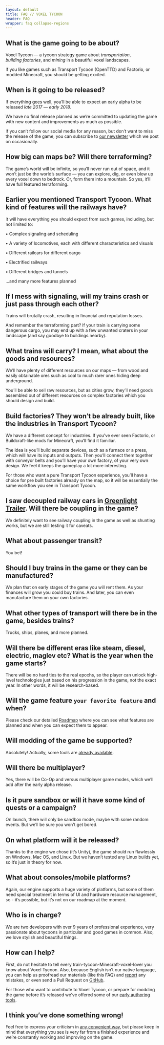 ```yaml
---
layout: default
title: FAQ // VOXEL TYCOON
header: FAQ
wrapper: faq collapse-regions
---
```


## What is the game going to be about?

Voxel Tycoon — a tycoon strategy game about *transportation*, *building&nbsp;factories*, and *mining* in a beautiful voxel landscapes.

If you like games such as Transport Tycoon (OpenTTD) and Factorio, or modded Minecraft, you should be getting excited.

## When is it going to be released?

If everything goes well, you’ll be able to expect an early alpha to be released *late&nbsp;2017&nbsp;—&nbsp;early&nbsp;2018*.

We have no final release planned as we’re committed to updating the game with new content and improvements as much as possible.

If you can’t follow our social media for any reason, but don’t want to miss the release of the game, you can subscribe to [our newsletter]({{site.newsletter_url}}) which we post on occasionally.

## How big can maps be? Will there terraforming?

The game’s world will be infinite, so you’ll never run out of space, and it won’t just be the world’s surface — you can explore, dig, or even blow up every voxel down to bedrock. Or, form them into a mountain. So yes, it’ll have full featured terraforming.

## Earlier you mentioned Transport Tycoon. What kind of features will the railways have?

It will have everything you should expect from such games, including, but not limited to:

• Complex signaling and scheduling

• A variety of locomotives, each with different characteristics and visuals

• Different railcars for different cargo

• Electrified railways

• Different bridges and tunnels

…and many more features planned

## If I mess with signaling, will my trains crash or just pass through each other?

Trains will brutally crash, resulting in financial and reputation losses.

And remember the terraforming part? If your train is carrying some dangerous cargo, you may end up with a few unwanted craters in your landscape (and say goodbye to buildings nearby).

## What trains will carry? I mean, what about the goods and resources?

We’ll have plenty of different resources on our maps — from wood and easily obtainable ores such as coal to much rarer ones hiding deep underground.

You’ll be able to sell raw resources, but as cities grow, they’ll need goods assembled out of different resources on complex factories which you should design and build.

## Build factories? They won’t be already built, like the industries in Transport Tycoon?

We have a different concept for industries. If you’ve ever seen Factorio, or Buildcraft-like mods for Minecraft, you’ll find it familiar.

The idea is you’ll build separate devices, such as a furnace or a press, which will have its inputs and outputs. Then you’ll connect them together with conveyor belts and you’ll have your own factory, of your very own design. We feel it keeps the gameplay a lot more interesting.

For those who want a pure Transport Tycoon experience, you’ll have a choice for pre built factories already on the map, so it will be essentially the same workflow you see in Transport Tycoon.

## I saw decoupled railway cars in [Greenlight Trailer](https://youtu.be/u1kRZKu3NAc?t=51). Will there be coupling in the game?

We definitely want to see railway coupling in the game as well as shunting works, but we are still testing it for caveats.

## What about passenger transit?

You bet!

## Should I buy trains in the game or they can be manufactured? 

We plan that on early stages of the game you will rent them. As your finances will grow you could buy trains. And later, you can even manufacture them on your own factories.

## What other types of transport will there be in the game, besides trains?

Trucks, ships, planes, and more planned.

## Will there be different eras like steam, diesel, electric, maglev etc? What is the year when the game starts?

There will be no hard ties to the real epochs, so the player can unlock high-level technologies just based on his progression in the game, not the exact year. In other words, it will be research-based.

## Will the game feature `your favorite feature` and when?

Please check our detailed [Roadmap](https://trello.com/b/3susroHe/vt-roadmap) where you can see what features are planned and when you can expect them to appear.

## Will modding of the game be supported?

Absolutely! Actually, some tools are [already available](/sdk).

## Will there be multiplayer?

Yes, there will be Co-Op and versus multiplayer game modes, which we’ll add after the early alpha release.

## Is it pure sandbox or will it have some kind of quests or a campaign?

On launch, there will only be sandbox mode, maybe with some random events. But we’ll be sure you won’t get bored.

## On what platform will it be released?

Thanks to the engine we chose (it’s Unity), the game should run flawlessly on Windows, Mac OS, and Linux. But we haven’t tested any Linux builds yet, so it’s just in theory for now.

## What about consoles/mobile platforms?

Again, our engine supports a huge variety of platforms, but some of them need special treatment in terms of UI and hardware resource management, so - it’s possible, but it’s not on our roadmap at the moment.

## Who is in charge?

We are two developers with over 9 years of professional experience, very passionate about tycoons in particular and good games in common.
Also, we love stylish and beautiful things.

## How can I help?

First, do not hesitate to tell every train-tycoon-Minecraft-voxel-lover you know about Voxel Tycoon. Also, because English isn’t our native language, you can help us proofread our materials (like this FAQ) and [report](/contacts) any mistakes, or even send a Pull Request on <a href="//github.com/andrewpey/vtland">GitHub</a>.

For those who want to contribute to Voxel Tycoon, or prepare for modding the game before it’s released we’ve offered some of our [early authoring tools](/sdk).

## I think you’ve done something wrong!

Feel free to express your criticism in [any convenient way](/contacts), but please keep in mind that everything you see is very far from a finished experience and we’re constantly working and improving on the game.

<script>
    $('h2').click(function() { $(this).nextUntil('h2', 'p').toggle(); });
    $('h2').nextUntil('h2', 'p').toggle();
</script>
